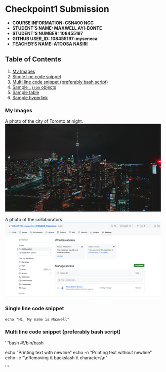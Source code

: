 # Checkpoint1 Submission

- **COURSE INFORMATION: CSN400 NCC**
- **STUDENT’S NAME: MAXWELL AYI-BONTE**
- **STUDENT'S NUMBER: 108455197** 
- **GITHUB USER_ID: 108455197-myseneca**
- **TEACHER’S NAME: ATOOSA NASIRI**

## Table of Contents
1. [My Images](#my_image)
2. [Single line code snippet](#single_line_code_snippet)
3. [Multi line code snippet (preferably bash script)](#multi_line_code_snippet_(preferably_bash_script))
4. [Sample `.json` objects](#sample_`.json`_objects)
5. [Sample table](#sample_table)
6. [Sample hyperlink](#sample_hyperlink)

### My Images
A photo of the city of Toronto at night.
![My Images](./Toronto.jpeg)

A photo of the collaborators.
![My Images](./Collaborators.png)

### Single line code snippet
`echo "Hi, My name is Maxwell"`

### Multi line code snippet (preferably bash script)
'''bash
#!/bin/bash

echo "Printing text with newline"
echo -n "Printing text without newline"
echo -e "\nRemoving \t backslash \t characters\n"

'''
